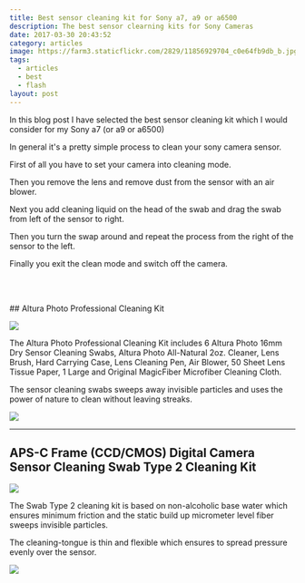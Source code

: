 ```yaml
---
title: Best sensor cleaning kit for Sony a7, a9 or a6500
description: The best sensor clearning kits for Sony Cameras
date: 2017-03-30 20:43:52
category: articles
image: https://farm3.staticflickr.com/2829/11856929704_c0e64fb9db_b.jpg
tags:
  - articles
  - best
  - flash
layout: post
---
```

<div class="container-fluid">
<div class="row">
<div class="col-md-9" style="padding-left: 0 !important;">
<p>
In this blog post I have selected the best sensor cleaning kit which I would consider for my Sony a7 (or a9 or a6500)
</p>
<p>
In general it's a pretty simple process to clean your sony camera sensor.
</p>
</div>
<div class="col-md-3">
<div id="amzn-assoc-ad-b19f81e5-83e5-4277-9483-1720fa30ebe2"></div><script async src="//z-na.amazon-adsystem.com/widgets/onejs?MarketPlace=US&adInstanceId=b19f81e5-83e5-4277-9483-1720fa30ebe2"></script>
</div>
</div>
</div>

First of all you have to set your camera into cleaning mode.

Then you remove the lens and remove dust from the sensor with an air blower.

Next you add cleaning liquid on the head of the swab and drag the swab from left of the sensor to right.

Then you turn the swap around and repeat the process from the right of the sensor to the left.

Finally you exit the clean mode and switch off the camera.

<amp-img src="https://farm3.staticflickr.com/2829/11856929704_c0e64fb9db_b.jpg" width="2048" height="1536" alt="best sensor cleaning kit for Sony a7, a9 or a6500" layout="responsive"></amp-img>
<br>
<!--more-->
<script src="//z-na.amazon-adsystem.com/widgets/onejs?MarketPlace=US&adInstanceId=cc781bfd-577f-4efb-9da6-75cb9fc7d1c2"></script>
<br>
## Altura Photo Professional Cleaning Kit

<a rel="nofollow" href="https://www.amazon.com/Altura-Photo-Professional-Cleaning-Cameras/dp/B01FWNEUIM/ref=as_li_ss_il?ie=UTF8&qid=1503030676&sr=8-3&keywords=sensor+cleaning+kit&linkCode=li3&tag=hikeve-20&linkId=63ef0e1070ec154f2b68ada303ff47a2" target="_blank"><img border="0" src="//ws-na.amazon-adsystem.com/widgets/q?_encoding=UTF8&ASIN=B01FWNEUIM&Format=_SL250_&ID=AsinImage&MarketPlace=US&ServiceVersion=20070822&WS=1&tag=hikeve-20" ></a><img src="https://ir-na.amazon-adsystem.com/e/ir?t=hikeve-20&l=li3&o=1&a=B01FWNEUIM" width="1" height="1" border="0" alt="" style="border:none !important; margin:0px !important;" />

The Altura Photo Professional Cleaning Kit includes 6 Altura Photo 16mm Dry Sensor Cleaning Swabs, Altura Photo All-Natural 2oz. Cleaner, Lens Brush, Hard Carrying Case, Lens Cleaning Pen, Air Blower, 50 Sheet Lens Tissue Paper, 1 Large and Original MagicFiber Microfiber Cleaning Cloth.

The sensor cleaning swabs sweeps away invisible particles and uses the power of nature to clean without leaving streaks.

<a href="http://amzn.to/2icIZVV" target="_blank" rel="nofollow"><img src="http://www.hikeventures.com/buy.gif"></a>

<hr>

## APS-C Frame (CCD/CMOS) Digital Camera Sensor Cleaning Swab Type 2 Cleaning Kit

<a rel="nofollow" href="https://www.amazon.com/Digital-Camera-Sensor-Cleaning-Cleaner/dp/B00K8MTPEW/ref=as_li_ss_il?ie=UTF8&qid=1503032256&sr=8-4&keywords=sensor+cleaning+kit&linkCode=li3&tag=hikeve-20&linkId=29cd868e433b7908c1bcd3a2da5c2469" target="_blank"><img border="0" src="//ws-na.amazon-adsystem.com/widgets/q?_encoding=UTF8&ASIN=B00K8MTPEW&Format=_SL250_&ID=AsinImage&MarketPlace=US&ServiceVersion=20070822&WS=1&tag=hikeve-20" ></a><img src="https://ir-na.amazon-adsystem.com/e/ir?t=hikeve-20&l=li3&o=1&a=B00K8MTPEW" width="1" height="1" border="0" alt="" style="border:none !important; margin:0px !important;" />

The Swab Type 2 cleaning kit is based on non-alcoholic base water which ensures minimum friction and the static build up
micrometer level fiber sweeps invisible particles.

The cleaning-tongue is thin and flexible which ensures to spread pressure evenly over the sensor.

<a href="http://amzn.to/2fQmZPR" target="_blank" rel="nofollow"><img src="http://www.hikeventures.com/buy.gif"></a>
